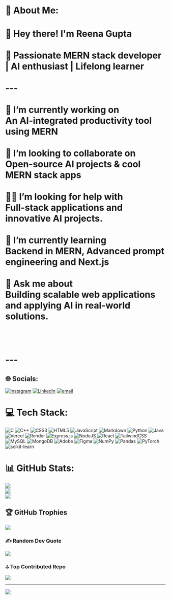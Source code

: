 # 💫 About Me:
# 👋 Hey there! I'm Reena Gupta<br><br>🚀 Passionate MERN stack developer | AI enthusiast | Lifelong learner<br><br>---<br><br>🔭 **I’m currently working on**  <br>An AI-integrated productivity tool using MERN <br><br>🤝 **I’m looking to collaborate on**  <br>Open-source AI projects & cool MERN stack apps <br><br>🙋‍♂️ **I’m looking for help with**  <br>Full-stack applications and innovative AI projects.<br><br>🌱 **I’m currently learning**  <br>Backend in MERN, Advanced prompt engineering and Next.js<br><br>💬 **Ask me about**  <br>Building scalable web applications and applying AI in real-world solutions.<br><br><br><br>---


## 🌐 Socials:
[![Instagram](https://img.shields.io/badge/Instagram-%23E4405F.svg?logo=Instagram&logoColor=white)](https://instagram.com/reenaa_2005) [![LinkedIn](https://img.shields.io/badge/LinkedIn-%230077B5.svg?logo=linkedin&logoColor=white)](https://linkedin.com/in/reena-gupta-9bbb972a6) [![email](https://img.shields.io/badge/Email-D14836?logo=gmail&logoColor=white)](mailto:2609reena@gmail.com) 

# 💻 Tech Stack:
![C](https://img.shields.io/badge/c-%2300599C.svg?style=flat-square&logo=c&logoColor=white) ![C++](https://img.shields.io/badge/c++-%2300599C.svg?style=flat-square&logo=c%2B%2B&logoColor=white) ![CSS3](https://img.shields.io/badge/css3-%231572B6.svg?style=flat-square&logo=css3&logoColor=white) ![HTML5](https://img.shields.io/badge/html5-%23E34F26.svg?style=flat-square&logo=html5&logoColor=white) ![JavaScript](https://img.shields.io/badge/javascript-%23323330.svg?style=flat-square&logo=javascript&logoColor=%23F7DF1E) ![Markdown](https://img.shields.io/badge/markdown-%23000000.svg?style=flat-square&logo=markdown&logoColor=white) ![Python](https://img.shields.io/badge/python-3670A0?style=flat-square&logo=python&logoColor=ffdd54) ![Java](https://img.shields.io/badge/java-%23ED8B00.svg?style=flat-square&logo=openjdk&logoColor=white) ![Vercel](https://img.shields.io/badge/vercel-%23000000.svg?style=flat-square&logo=vercel&logoColor=white) ![Render](https://img.shields.io/badge/Render-%46E3B7.svg?style=flat-square&logo=render&logoColor=white) ![Express.js](https://img.shields.io/badge/express.js-%23404d59.svg?style=flat-square&logo=express&logoColor=%2361DAFB) ![NodeJS](https://img.shields.io/badge/node.js-6DA55F?style=flat-square&logo=node.js&logoColor=white) ![React](https://img.shields.io/badge/react-%2320232a.svg?style=flat-square&logo=react&logoColor=%2361DAFB) ![TailwindCSS](https://img.shields.io/badge/tailwindcss-%2338B2AC.svg?style=flat-square&logo=tailwind-css&logoColor=white) ![MySQL](https://img.shields.io/badge/mysql-4479A1.svg?style=flat-square&logo=mysql&logoColor=white) ![MongoDB](https://img.shields.io/badge/MongoDB-%234ea94b.svg?style=flat-square&logo=mongodb&logoColor=white) ![Adobe](https://img.shields.io/badge/adobe-%23FF0000.svg?style=flat-square&logo=adobe&logoColor=white) ![Figma](https://img.shields.io/badge/figma-%23F24E1E.svg?style=flat-square&logo=figma&logoColor=white) ![NumPy](https://img.shields.io/badge/numpy-%23013243.svg?style=flat-square&logo=numpy&logoColor=white) ![Pandas](https://img.shields.io/badge/pandas-%23150458.svg?style=flat-square&logo=pandas&logoColor=white) ![PyTorch](https://img.shields.io/badge/PyTorch-%23EE4C2C.svg?style=flat-square&logo=PyTorch&logoColor=white) ![scikit-learn](https://img.shields.io/badge/scikit--learn-%23F7931E.svg?style=flat-square&logo=scikit-learn&logoColor=white)
# 📊 GitHub Stats:
![](https://github-readme-stats.vercel.app/api?username=reenagupta-tech&theme=dark&hide_border=false&include_all_commits=false&count_private=false)<br/>
![](https://nirzak-streak-stats.vercel.app/?user=reenagupta-tech&theme=dark&hide_border=false)<br/>
![](https://github-readme-stats.vercel.app/api/top-langs/?username=reenagupta-tech&theme=dark&hide_border=false&include_all_commits=false&count_private=false&layout=compact)

## 🏆 GitHub Trophies
![](https://github-profile-trophy.vercel.app/?username=reenagupta-tech&theme=gruvbox_light&no-frame=false&no-bg=false&margin-w=4)

### ✍️ Random Dev Quote
![](https://quotes-github-readme.vercel.app/api?type=horizontal&theme=merko)

### 🔝 Top Contributed Repo
![](https://github-contributor-stats.vercel.app/api?username=reenagupta-tech&limit=5&theme=dark&combine_all_yearly_contributions=true)

---
[![](https://visitcount.itsvg.in/api?id=reenagupta-tech&icon=0&color=0)](https://visitcount.itsvg.in)

<!-- Proudly created with GPRM ( https://gprm.itsvg.in ) -->
